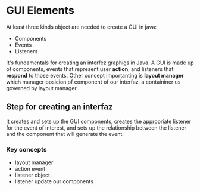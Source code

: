 # GUI Elements
At least three kinds object are needed to create a GUI in java:
* Components
* Events
* Listeners

It's fundamentals for creating an interfez graphigs in Java.
A GUI is made up of components, events that represent user **action**, and listeners that **respond** to those events.
Other concept importanting is **layout manager**  which manager posicion of component of our interfaz, a containiner us governed by layout manager.

## Step for creating an interfaz 
It creates and  sets  up  the  GUI  components,  creates  the  appropriate  listener  for  the  event  of  interest,  and  sets  up  the  relationship  between  the  listener  and  the  component  that  will  generate  the event.

### Key concepts
* layout manager
* action event
* listener object
* listener update our components



